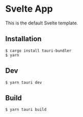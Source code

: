 # Svelte App

This is the default Svelte template.

## Installation

```
$ cargo install tauri-bundler
$ yarn
```

## Dev

```
$ yarn tauri dev
```

## Build

```
$ yarn tauri build
```
